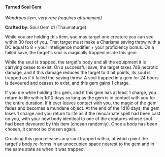#### Turned Soul Gem
_Wondrous item, very rare (requires attunement)_

**Crafted by:** Soul Gem x1 (Thaumaturge)

While you are holding this item, you may target one creature you can see within 30 feet of you. That target must make a Charisma saving throw with a DC equal to 8 + your Intelligence modifier + your proficiency bonus. On a failed save, the target's soul is magically trapped inside this gem.

While the soul is trapped, the target's body and all the equipment it is carrying cease to exist. On a successful save, the target takes 7d6 necrotic damage, and if this damage reduces the target to 0 hit points, its soul is trapped as if it failed the saving throw. A soul trapped in a gem for 24 hours is devoured and ceases to exist, and this gem gains 1 charge.

If you die while holding this gem, and if this gem has at least 1 charge, you return to life within 1d10 days so long as the gem is in contact with you for the entire duration. If it ever leaves contact with you, the magic of the gem fades and becomes a mundane object. At the end of the 1d10 days, the gem loses 1 charge and you return to life as if the reincarnate spell had been cast on you, with your new body identical to one of the creatures whose soul had been devoured by this item (chosen randomly). Once a body has been chosen, it cannot be chosen again.

Crushing this gem releases any soul trapped within, at which point the target's body re-forms in an unoccupied space nearest to the gem and in the same state as when it was trapped.